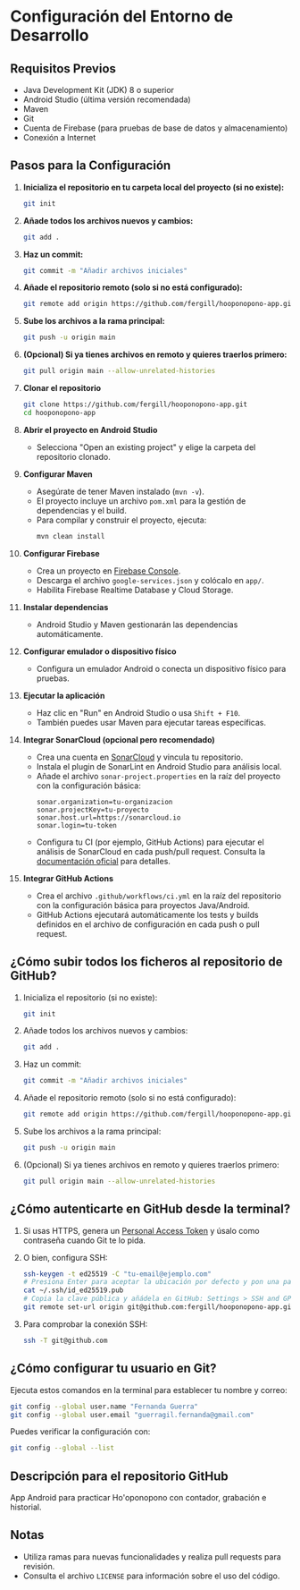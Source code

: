 # Configuración del Entorno de Desarrollo

## Requisitos Previos

- Java Development Kit (JDK) 8 o superior
- Android Studio (última versión recomendada)
- Maven
- Git
- Cuenta de Firebase (para pruebas de base de datos y almacenamiento)
- Conexión a Internet

## Pasos para la Configuración

1. **Inicializa el repositorio en tu carpeta local del proyecto (si no existe):**
   ```sh
   git init
   ```

2. **Añade todos los archivos nuevos y cambios:**
   ```sh
   git add .
   ```

3. **Haz un commit:**
   ```sh
   git commit -m "Añadir archivos iniciales"
   ```

4. **Añade el repositorio remoto (solo si no está configurado):**
   ```sh
   git remote add origin https://github.com/fergill/hooponopono-app.git
   ```

5. **Sube los archivos a la rama principal:**
   ```sh
   git push -u origin main
   ```

6. **(Opcional) Si ya tienes archivos en remoto y quieres traerlos primero:**
   ```sh
   git pull origin main --allow-unrelated-histories
   ```

7. **Clonar el repositorio**
   ```sh
   git clone https://github.com/fergill/hooponopono-app.git
   cd hooponopono-app
   ```

8. **Abrir el proyecto en Android Studio**
   - Selecciona "Open an existing project" y elige la carpeta del repositorio clonado.

9. **Configurar Maven**
   - Asegúrate de tener Maven instalado (`mvn -v`).
   - El proyecto incluye un archivo `pom.xml` para la gestión de dependencias y el build.
   - Para compilar y construir el proyecto, ejecuta:
     ```sh
     mvn clean install
     ```

10. **Configurar Firebase**
    - Crea un proyecto en [Firebase Console](https://console.firebase.google.com/).
    - Descarga el archivo `google-services.json` y colócalo en `app/`.
    - Habilita Firebase Realtime Database y Cloud Storage.

11. **Instalar dependencias**
    - Android Studio y Maven gestionarán las dependencias automáticamente.

12. **Configurar emulador o dispositivo físico**
    - Configura un emulador Android o conecta un dispositivo físico para pruebas.

13. **Ejecutar la aplicación**
    - Haz clic en "Run" en Android Studio o usa `Shift + F10`.
    - También puedes usar Maven para ejecutar tareas específicas.

14. **Integrar SonarCloud (opcional pero recomendado)**
    - Crea una cuenta en [SonarCloud](https://sonarcloud.io/) y vincula tu repositorio.
    - Instala el plugin de SonarLint en Android Studio para análisis local.
    - Añade el archivo `sonar-project.properties` en la raíz del proyecto con la configuración básica:
      ```
      sonar.organization=tu-organizacion
      sonar.projectKey=tu-proyecto
      sonar.host.url=https://sonarcloud.io
      sonar.login=tu-token
      ```
    - Configura tu CI (por ejemplo, GitHub Actions) para ejecutar el análisis de SonarCloud en cada push/pull request. Consulta la [documentación oficial](https://docs.sonarcloud.io/advanced-setup/ci-based-analysis/) para detalles.

15. **Integrar GitHub Actions**
    - Crea el archivo `.github/workflows/ci.yml` en la raíz del repositorio con la configuración básica para proyectos Java/Android.
    - GitHub Actions ejecutará automáticamente los tests y builds definidos en el archivo de configuración en cada push o pull request.

## ¿Cómo subir todos los ficheros al repositorio de GitHub?

1. Inicializa el repositorio (si no existe):
   ```sh
   git init
   ```

2. Añade todos los archivos nuevos y cambios:
   ```sh
   git add .
   ```

3. Haz un commit:
   ```sh
   git commit -m "Añadir archivos iniciales"
   ```

4. Añade el repositorio remoto (solo si no está configurado):
   ```sh
   git remote add origin https://github.com/fergill/hooponopono-app.git
   ```

5. Sube los archivos a la rama principal:
   ```sh
   git push -u origin main
   ```

6. (Opcional) Si ya tienes archivos en remoto y quieres traerlos primero:
   ```sh
   git pull origin main --allow-unrelated-histories
   ```

## ¿Cómo autenticarte en GitHub desde la terminal?

1. Si usas HTTPS, genera un [Personal Access Token](https://github.com/settings/tokens) y úsalo como contraseña cuando Git te lo pida.
2. O bien, configura SSH:

   ```sh
   ssh-keygen -t ed25519 -C "tu-email@ejemplo.com"
   # Presiona Enter para aceptar la ubicación por defecto y pon una passphrase si quieres
   cat ~/.ssh/id_ed25519.pub
   # Copia la clave pública y añádela en GitHub: Settings > SSH and GPG keys > New SSH key
   git remote set-url origin git@github.com:fergill/hooponopono-app.git
   ```

3. Para comprobar la conexión SSH:
   ```sh
   ssh -T git@github.com
   ```

## ¿Cómo configurar tu usuario en Git?

Ejecuta estos comandos en la terminal para establecer tu nombre y correo:

```sh
git config --global user.name "Fernanda Guerra"
git config --global user.email "guerragil.fernanda@gmail.com"
```

Puedes verificar la configuración con:

```sh
git config --global --list
```

## Descripción para el repositorio GitHub

App Android para practicar Ho'oponopono con contador, grabación e historial.

## Notas

- Utiliza ramas para nuevas funcionalidades y realiza pull requests para revisión.
- Consulta el archivo `LICENSE` para información sobre el uso del código.
